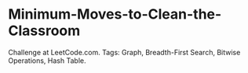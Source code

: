 # Minimum-Moves-to-Clean-the-Classroom
Challenge at LeetCode.com. Tags: Graph, Breadth-First Search, Bitwise Operations, Hash Table. 
